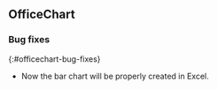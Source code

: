 ## OfficeChart

### Bug fixes
{:#officechart-bug-fixes}

* Now the bar chart will be properly created in Excel.